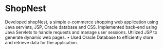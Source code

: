 # ShopNest
Developed shopNest, a simple e-commerce shopping web application using Java servlets, JSP, Oracle database and CSS.
 Implemented back-end using Java Servlets to handle requests and manage user sessions. 
 Utilized JSP to generate dynamic web pages. • Used Oracle Database to efficiently store and retrieve data for the application.
